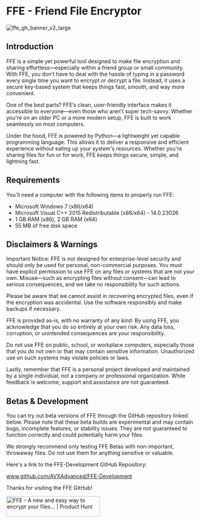 # FFE - Friend File Encryptor

![ffe_gh_banner_v2_large](https://drive.google.com/uc?export=view&id=1rSWo2_7guMet-WmwjDGXVA-RsF4WAhXn)

## Introduction

FFE is a simple yet powerful tool designed to make file encryption and sharing effortless—especially within a friend group or small community. With FFE, you don’t have to deal with the hassle of typing in a password every single time you want to encrypt or decrypt a file. Instead, it uses a secure key-based system that keeps things fast, smooth, and way more convenient.

One of the best parts? FFE’s clean, user-friendly interface makes it accessible to everyone—even those who aren’t super tech-savvy. Whether you're on an older PC or a more modern setup, FFE is built to work seamlessly on most computers.

Under the hood, FFE is powered by Python—a lightweight yet capable programming language. This allows it to deliver a responsive and efficient experience without eating up your system's resources. Whether you're sharing files for fun or for work, FFE keeps things secure, simple, and lightning fast.

## Requirements

You'll need a computer with the following items to properly run FFE:

- Microsoft Windows 7 (x86/x64)
- Microsoft Visual C++ 2015 Redistributable (x86/x64) - 14.0.23026
- 1 GB RAM (x86), 2 GB RAM (x64)
- 55 MB of free disk space


## Disclaimers & Warnings

Important Notice: FFE is not designed for enterprise-level security and should only be used for personal, non-commercial purposes. You must have explicit permission to use FFE on any files or systems that are not your own. Misuse—such as encrypting files without consent—can lead to serious consequences, and we take no responsibility for such actions.

Please be aware that we cannot assist in recovering encrypted files, even if the encryption was accidental. Use the software responsibly and make backups if necessary.

FFE is provided as-is, with no warranty of any kind. By using FFE, you acknowledge that you do so entirely at your own risk. Any data loss, corruption, or unintended consequences are your responsibility.

Do not use FFE on public, school, or workplace computers, especially those that you do not own or that may contain sensitive information. Unauthorized use on such systems may violate policies or laws.

Lastly, remember that FFE is a personal project developed and maintained by a single individual, not a company or professional organization. While feedback is welcome, support and assistance are not guaranteed.

## Betas & Development

You can try out beta versions of FFE through the GitHub repository linked below.
Please note that these beta builds are experimental and may contain bugs, incomplete features, or stability issues. They are not guaranteed to function correctly and could potentially harm your files.

We strongly recommend only testing FFE Betas with non-important, throwaway files. Do not use them for anything sensitive or valuable.

Here's a link to the FFE-Development GitHub Repository:

www.github.com/AVXAdvanced/FFE-Development

Thanks for visiting the FFE GitHub!

<a href="https://www.producthunt.com/posts/ffe?embed=true&utm_source=badge-featured&utm_medium=badge&utm_souce=badge-ffe" target="_blank"><img src="https://api.producthunt.com/widgets/embed-image/v1/featured.svg?post_id=939181&theme=light&t=1741449609010" alt="FFE - A&#0032;new&#0032;and&#0032;easy&#0032;way&#0032;to&#0032;encrypt&#0032;your&#0032;files&#0046;&#0046;&#0046; | Product Hunt" style="width: 250px; height: 54px;" width="250" height="54" /></a>
